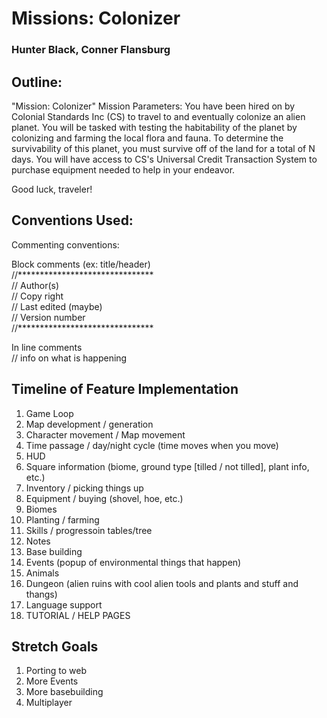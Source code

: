 # Missions: Colonizer
### Hunter Black, Conner Flansburg

## Outline:
"Mission: Colonizer"
Mission Parameters: You have been hired on by Colonial Standards Inc (CS) to travel to and eventually colonize an alien planet. You will be tasked with testing the habitability of the planet by colonizing and farming the local flora and fauna. To determine the survivability of this planet, you must survive off of the land for a total of N days. You will have access to CS's Universal Credit Transaction System to purchase equipment needed to help in your endeavor.

Good luck, traveler!

## Conventions Used:
Commenting conventions:

Block comments (ex: title/header)  
//*******************************  
// Author(s)  
// Copy right  
// Last edited (maybe)  
// Version number  
//*******************************

In line comments  
// info on what is happening

## Timeline of Feature Implementation
1. Game Loop
2. Map development / generation
3. Character movement / Map movement
4. Time passage / day/night cycle (time moves when you move)
5. HUD
6. Square information (biome, ground type [tilled / not tilled], plant info, etc.)
7. Inventory / picking things up
8. Equipment / buying (shovel, hoe, etc.)
9. Biomes
10. Planting / farming
11. Skills / progressoin tables/tree
12. Notes
13. Base building
14. Events (popup of environmental things that happen)
15. Animals
16. Dungeon (alien ruins with cool alien tools and plants and stuff and thangs)
17. Language support
18. TUTORIAL / HELP PAGES

## Stretch Goals
1. Porting to web
2. More Events
3. More basebuilding
4. Multiplayer

